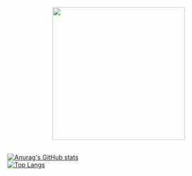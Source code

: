<div id="header" align="center"><img src="https://media.giphy.com/media/gjrYDwbjnK8x36xZIO/giphy.gif" width="300"></img></div><br>

[![Anurag's GitHub stats](https://github-readme-stats.vercel.app/api?username=gwhiite&show_icons=true&theme=synthwave)](https://github.com/anuraghazra/github-readme-stats)<br>[![Top Langs](https://github-readme-stats.vercel.app/api/top-langs/?username=gwhiite&layout=compact&theme=synthwave)](https://github.com/anuraghazra/github-readme-stats)
